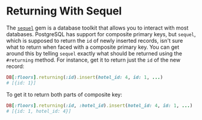 # Returning With Sequel

The [`sequel`](https://github.com/jeremyevans/sequel) gem is a database
toolkit that allows you to interact with most databases. PostgreSQL has
support for composite primary keys, but `sequel`, which is supposed to return
the `id` of newly inserted records, isn't sure what to return when faced
with a composite primary key. You can get around this by telling `sequel`
exactly what should be returned using the `#returning` method. For instance,
get it to return just the `id` of the new record:

```ruby
DB[:floors].returning(:id).insert(hotel_id: 4, id: 1, ...)
# [{id: 1}]
```

To get it to return both parts of composite key:

```ruby
DB[:floors].returning(:id, :hotel_id).insert(hotel_id: 4, id: 1, ...)
# [{id: 1, hotel_id: 4}]
```
